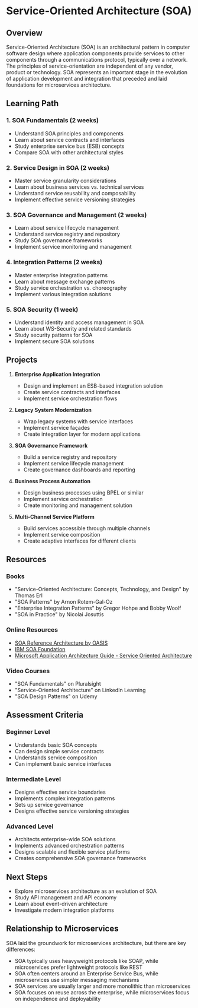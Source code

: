 # Service-Oriented Architecture (SOA)

## Overview
Service-Oriented Architecture (SOA) is an architectural pattern in computer software design where application components provide services to other components through a communications protocol, typically over a network. The principles of service-orientation are independent of any vendor, product or technology. SOA represents an important stage in the evolution of application development and integration that preceded and laid foundations for microservices architecture.

## Learning Path

### 1. SOA Fundamentals (2 weeks)
- Understand SOA principles and components
- Learn about service contracts and interfaces
- Study enterprise service bus (ESB) concepts
- Compare SOA with other architectural styles

### 2. Service Design in SOA (2 weeks)
- Master service granularity considerations
- Learn about business services vs. technical services
- Understand service reusability and composability
- Implement effective service versioning strategies

### 3. SOA Governance and Management (2 weeks)
- Learn about service lifecycle management
- Understand service registry and repository
- Study SOA governance frameworks
- Implement service monitoring and management

### 4. Integration Patterns (2 weeks)
- Master enterprise integration patterns
- Learn about message exchange patterns
- Study service orchestration vs. choreography
- Implement various integration solutions

### 5. SOA Security (1 week)
- Understand identity and access management in SOA
- Learn about WS-Security and related standards
- Study security patterns for SOA
- Implement secure SOA solutions

## Projects

1. **Enterprise Application Integration**
   - Design and implement an ESB-based integration solution
   - Create service contracts and interfaces
   - Implement service orchestration flows

2. **Legacy System Modernization**
   - Wrap legacy systems with service interfaces
   - Implement service façades
   - Create integration layer for modern applications

3. **SOA Governance Framework**
   - Build a service registry and repository
   - Implement service lifecycle management
   - Create governance dashboards and reporting

4. **Business Process Automation**
   - Design business processes using BPEL or similar
   - Implement service orchestration
   - Create monitoring and management solution

5. **Multi-Channel Service Platform**
   - Build services accessible through multiple channels
   - Implement service composition
   - Create adaptive interfaces for different clients

## Resources

### Books
- "Service-Oriented Architecture: Concepts, Technology, and Design" by Thomas Erl
- "SOA Patterns" by Arnon Rotem-Gal-Oz
- "Enterprise Integration Patterns" by Gregor Hohpe and Bobby Woolf
- "SOA in Practice" by Nicolai Josuttis

### Online Resources
- [SOA Reference Architecture by OASIS](https://www.oasis-open.org/)
- [IBM SOA Foundation](https://www.ibm.com/cloud/architecture/architectures/serviceOrientedArchitecture)
- [Microsoft Application Architecture Guide - Service Oriented Architecture](https://docs.microsoft.com/en-us/previous-versions/msp-n-p/ee658124(v=pandp.10))

### Video Courses
- "SOA Fundamentals" on Pluralsight
- "Service-Oriented Architecture" on LinkedIn Learning
- "SOA Design Patterns" on Udemy

## Assessment Criteria

### Beginner Level
- Understands basic SOA concepts
- Can design simple service contracts
- Understands service composition
- Can implement basic service interfaces

### Intermediate Level
- Designs effective service boundaries
- Implements complex integration patterns
- Sets up service governance
- Designs effective service versioning strategies

### Advanced Level
- Architects enterprise-wide SOA solutions
- Implements advanced orchestration patterns
- Designs scalable and flexible service platforms
- Creates comprehensive SOA governance frameworks

## Next Steps
- Explore microservices architecture as an evolution of SOA
- Study API management and API economy
- Learn about event-driven architecture
- Investigate modern integration platforms

## Relationship to Microservices

SOA laid the groundwork for microservices architecture, but there are key differences:
- SOA typically uses heavyweight protocols like SOAP, while microservices prefer lightweight protocols like REST
- SOA often centers around an Enterprise Service Bus, while microservices use simpler messaging mechanisms
- SOA services are usually larger and more monolithic than microservices
- SOA focuses on reuse across the enterprise, while microservices focus on independence and deployability
